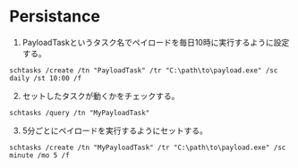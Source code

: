# Persistance

1. PayloadTaskというタスク名でペイロードを毎日10時に実行するように設定する。
```
schtasks /create /tn "PayloadTask" /tr "C:\path\to\payload.exe" /sc daily /st 10:00 /f
```

2. セットしたタスクが動くかをチェックする。
```
schtasks /query /tn "MyPayloadTask"
```

3. 5分ごとにペイロードを実行するようにセットする。
```
schtasks /create /tn "MyPayloadTask" /tr "C:\path\to\payload.exe" /sc minute /mo 5 /f
```